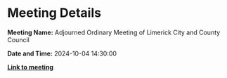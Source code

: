 # Meeting Details

**Meeting Name:** Adjourned Ordinary Meeting of Limerick City and County Council

**Date and Time:** 2024-10-04 14:30:00

**<a href="https://www.limerick.ie/council/whats-on/adjourned-ordinary-meeting-of-limerick-city-and-county-council" target="_blank">Link to meeting</a>**
